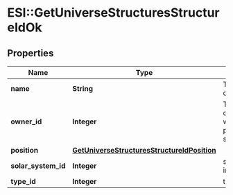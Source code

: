 # ESI::GetUniverseStructuresStructureIdOk

## Properties
Name | Type | Description | Notes
------------ | ------------- | ------------- | -------------
**name** | **String** | The full name of the structure | 
**owner_id** | **Integer** | The ID of the corporation who owns this particular structure | 
**position** | [**GetUniverseStructuresStructureIdPosition**](GetUniverseStructuresStructureIdPosition.md) |  | [optional] 
**solar_system_id** | **Integer** | solar_system_id integer | 
**type_id** | **Integer** | type_id integer | [optional] 

